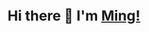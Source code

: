 # Hi there 👋 I'm [Ming!](https://himing4.github.io/himing.io/)

<!-- 
## Reach me 
[![Github](https://img.shields.io/github/followers/SAnBlog?label=Github&style=social)](https://github.com/Himing4)
[![码云](https://img.shields.io/badge/%E7%A0%81%E4%BA%91-SAnBlog-red)](https://gitee.com/SAnBlog)
[![Blog](https://img.shields.io/badge/Blog-SAnBlog-blue)](https://sanii.cn/)
[![小程序](https://img.shields.io/badge/小程序-SAnBlog-green)](https://app.sanii.cn/)
[![公众号](https://img.shields.io/badge/公众号-SAnBlog-green)](https://app.sanii.cn/)
[![Mail](https://img.shields.io/badge/-shouliang.wang@qq.com-gray?style=flat-square&logo=gmail&logoColor=red&link=)](mailto:shouliang.wang@qq.com)
-->
<!--
**Himing4/Himing4** is a ✨ _special_ ✨ repository because its `README.md` (this file) appears on your GitHub profile.

Here are some ideas to get you started:

- 🔭 I’m currently working on ...
- 🌱 I’m currently learning ...
- 👯 I’m looking to collaborate on ...
- 🤔 I’m looking for help with ...
- 💬 Ask me about ...
- 📫 How to reach me: ...
- 😄 Pronouns: ...
- ⚡ Fun fact: ...
-->
